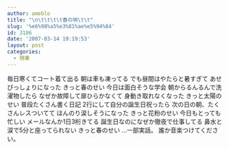 ```yaml
---
author: ameblo
title: "\n\t\t\t\t春の唄\t\t"
slug: '%e6%98%a5%e3%81%ae%e5%94%84'
id: 3186
date: '2007-03-14 19:19:53'
layout: post
categories:
  - 随筆
---
```


毎日寒くてコート着て出る 朝は車も凍ってる でも昼間はやたらと暑すぎて あせびっしょりになった きっと春のせい 今日は面白そうな学会 朝からるんるんで洗濯物したら なぜか故障して扉ひらかなくて 身動き取れなくなった きっと太陽のせい 普段たくさん書く日記 2行にして自分の誕生日祝ったら 次の日の朝、たくさんレスついてて ほんのり涙しそうになった きっと花粉のせい 今日もとっても忙しい メールなんか1日3桁きてる 誕生日なのになぜか徹夜で仕事してる 鼻水と涙で5分と座ってられない きっと春のせい …一部実話。 誰か音楽つけてください。